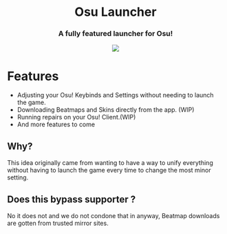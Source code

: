 <h1 align="center">Osu Launcher</h2>
<h3 align="center">A fully featured launcher for Osu!</h3>

<p align="center">
  <a href="https://discord.gg/S46VwpjFpG"><img src="https://discordapp.com/api/guilds/1100507525520048180/widget.png?style=shield"></a>

# Features
- Adjusting your Osu! Keybinds and Settings without needing to launch the game.
- Downloading Beatmaps and Skins directly from the app. (WIP)
- Running repairs on your Osu! Client.(WIP)  
- And more features to come

## Why?
This idea originally came from wanting to have a way to unify everything without having to launch the game every time to change the most minor setting.

## Does this bypass supporter ?
No it does not and we do not condone that in anyway, Beatmap downloads are gotten from trusted mirror sites.

